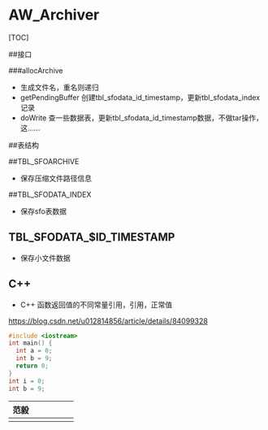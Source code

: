 # AW_Archiver

[TOC]

##接口

###allocArchive

- 生成文件名，重名则递归
- getPendingBuffer 创建tbl_sfodata_id_timestamp，更新tbl_sfodata_index记录
- doWrite 查一些数据表，更新tbl_sfodata_id_timestamp数据，不做tar操作，这……

##表结构

##TBL_SFOARCHIVE

* 保存压缩文件路径信息

##TBL_SFODATA_INDEX

* 保存sfo表数据

## TBL_SFODATA_$ID_TIMESTAMP

* 保存小文件数据

## C++

- C++ 函数返回值的不同常量引用，引用，正常值

https://blog.csdn.net/u012814856/article/details/84099328

```c++
#include <iostream>
int main() {
  int a = 0;
  int b = 9;
  return 0;
}
int i = 0;
int b = 9;
```







| 范毅 |      |      |      |      |      |
| ---: | :--: | ---- | ---- | ---- | ---- |
|      |      |      |      |      |      |

